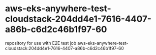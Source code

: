 # aws-eks-anywhere-test-cloudstack-204dd4e1-7616-4407-a86b-c6d2c46b1f97-60
repository for use with E2E test job aws-eks-anywhere-test-cloudstack:204dd4e1-7616-4407-a86b-c6d2c46b1f97-60
